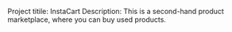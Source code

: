Project titile: InstaCart
Description: This is a second-hand product marketplace, where you can buy used products.
